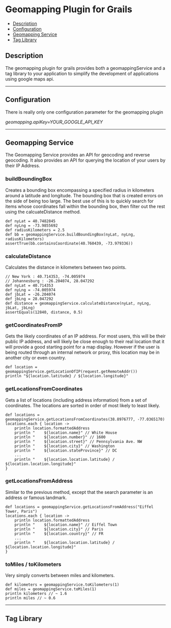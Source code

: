 Geomapping Plugin for Grails
============================
* [Description](#description)
* [Configuration](#configuration)
* [Geomapping Service](#geomapping-service)
* [Tag Library](#tag-library)

## Description
The geomapping plugin for grails provides both a geomappingService and a tag library to your application to simplify the development of applications using google maps api.

***
## Configuration
There is really only one configuration parameter for the geomapping plugin

*geomapping.apiKey=YOUR_GOOGLE_API_KEY*

***
## Geomapping Service
The Geomapping Service provides an API for geocoding and reverse geocoding.  It also provides an API for querying the location of your users by their IP Address.

### buildBoundingBox
Creates a bounding box encompassing a specified radius in kilometers around a latitude and longitude.  The bounding box that is created errors on the side of being too large.  The best use of this is to quickly search for items whose coordinates fall within the bounding box, then filter out the rest using the calcuateDistance method.

```grails
def nyLat = 40.7482845
def nyLng = -73.9855692
def radiusKilometers = 2.5
def bb = geomappingService.buildBoundingBox(nyLat, nyLng, radiusKilometers)
assertTrue(bb.containsCoordinate(40.760439, -73.979336))
```
### calculateDistance
Calculates the distance in kilometers between two points.

    // New York : 40.714353, -74.005974
    // Johannesburg : -26.204074, 28.047292
    def nyLat = 40.714353
    def nyLng = -74.005974
    def jbLat = -26.204074
    def jbLng = 28.047292
    def distance = geomappingService.calculateDistance(nyLat, nyLng, jbLat, jbLng)
    assertEquals(12840, distance, 0.5)

### getCoordinatesFromIP
Gets the likely coordinates of an IP address.  For most users, this will be their public IP address, and will likely be close enough to their real location that it will provide a good starting point for a map display.  However if the user is being routed through an internal network or proxy, this location may be in another city or even country.
    
    def location = geomappingService.getLocationOfIP(request.getRemoteAddr())
    println "${location.latitude} / ${location.longitude}"

### getLocationsFromCoordinates
Gets a list of locations (including address information) from a set of coordinates.  The locations are sorted in order of most likely to least likely.

    def locations = geomappingService.getLocationsFromCoordinates(38.8976777, -77.0365170)
    locations.each { location ->
        println location.formattedAddress
        println "    ${location.name}" // White House
        println "    ${location.number}" // 1600
        println "    ${location.street}" // Pennsylvania Ave. NW
        println "    ${location.city}" // Washington
        println "    ${location.stateProvince}" // DC
        ... 
        println "    ${location.location.latitude} / ${location.location.longitude}"
    }

### getLocationsFromAddress
Similar to the previous method, except that the search parameter is an address or famous landmark.

    def locations = geomappingService.getLocationsFromAddress("Eiffel Tower, Paris")
    locations.each { location ->
        println location.formattedAddress
        println "    ${location.name}" // Eiffel Town
        println "    ${location.city}" // Paris
        println "    ${location.country}" // FR
        ... 
        println "    ${location.location.latitude} / ${location.location.longitude}"
    }

### toMiles / toKilometers
Very simply converts between miles and kilometers.

    def kilometers = geomappingService.toKilometers(1)
    def miles = geomappingService.toMiles(1)
    println kilometers // ~ 1.6
    println miles // ~ 0.6

***
## Tag Library